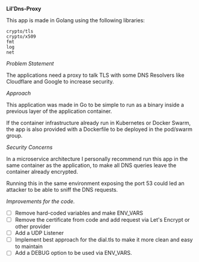 **Lil'Dns-Proxy**

This app is made in Golang using the following libraries:

	crypto/tls
	crypto/x509
	fmt
	log
	net

*Problem Statement*

The applications need a proxy to talk TLS with some DNS Resolvers like Cloudflare and Google to increase security.

*Approach*

This application was made in Go to be simple to run as a binary inside a previous layer of the application container.

If the container infrastructure already run in Kubernetes or Docker Swarm, the app is also provided with a Dockerfile to be deployed in the pod/swarm group.

*Security Concerns*

In a microservice architecture I personally recommend run this app in the same container as the application, to make all DNS queries leave the container already encrypted.

Running this in the same environment exposing the port 53 could led an attacker to be able to sniff the DNS requests.

*Improvements for the code.*

 - [ ] Remove hard-coded variables and make ENV_VARS
 - [ ] Remove the certificate from code and add request via Let's Encrypt or other provider
 - [ ] Add a UDP Listener
 - [ ] Implement best approach for the dial.tls to make it more clean and easy to maintain
 - [ ] Add a DEBUG option to be used via ENV_VARS.
